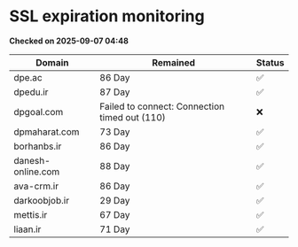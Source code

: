 # SSL expiration monitoring

**Checked on 2025-09-07 04:48**

| Domain | Remained | Status       |
|--------|----------|--------------|
| dpe.ac     | 86 Day   | ✅ |
| dpedu.ir     | 87 Day   | ✅ |
| dpgoal.com     | Failed to connect: Connection timed out (110)       | ❌ |
| dpmaharat.com     | 73 Day   | ✅ |
| borhanbs.ir     | 86 Day   | ✅ |
| danesh-online.com     | 88 Day   | ✅ |
| ava-crm.ir     | 86 Day   | ✅ |
| darkoobjob.ir     | 29 Day   | ✅ |
| mettis.ir     | 67 Day   | ✅ |
| liaan.ir     | 71 Day   | ✅ |
